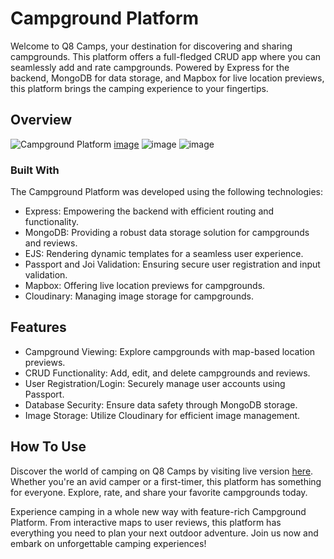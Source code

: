 # Campground Platform

Welcome to Q8 Camps, your destination for discovering and sharing campgrounds. This platform offers a full-fledged CRUD app where you can seamlessly add and rate campgrounds. Powered by Express for the backend, MongoDB for data storage, and Mapbox for live location previews, this platform brings the camping experience to your fingertips.

## Overview
![Campground Platform](https://github.com/Kuba-Nowoszynski/Q8Camp/assets/117540841/575d4823-c850-4984-a655-c4d596fc77b6)
[image](https://github.com/Kuba-Nowoszynski/Q8Camp/assets/117540841/263c733c-613b-499f-85fc-b91647ebc1e0)
![image](https://github.com/Kuba-Nowoszynski/Q8Camp/assets/117540841/1adf68e6-723e-4358-b5c7-d92eb3fb5276)
![image](https://github.com/Kuba-Nowoszynski/Q8Camp/assets/117540841/15b214aa-a9aa-4ef3-8de7-488ca0014d8c)



### Built With
The Campground Platform was developed using the following technologies:
- Express: Empowering the backend with efficient routing and functionality.
- MongoDB: Providing a robust data storage solution for campgrounds and reviews.
- EJS: Rendering dynamic templates for a seamless user experience.
- Passport and Joi Validation: Ensuring secure user registration and input validation.
- Mapbox: Offering live location previews for campgrounds.
- Cloudinary: Managing image storage for campgrounds.

## Features
- Campground Viewing: Explore campgrounds with map-based location previews.
- CRUD Functionality: Add, edit, and delete campgrounds and reviews.
- User Registration/Login: Securely manage user accounts using Passport.
- Database Security: Ensure data safety through MongoDB storage.
- Image Storage: Utilize Cloudinary for efficient image management.

## How To Use
Discover the world of camping on Q8 Camps by visiting live version [here](https://q8-camp.onrender.com/). Whether you're an avid camper or a first-timer, this platform has something for everyone. Explore, rate, and share your favorite campgrounds today.

Experience camping in a whole new way with feature-rich Campground Platform. From interactive maps to user reviews, this platform has everything you need to plan your next outdoor adventure. Join us now and embark on unforgettable camping experiences!

